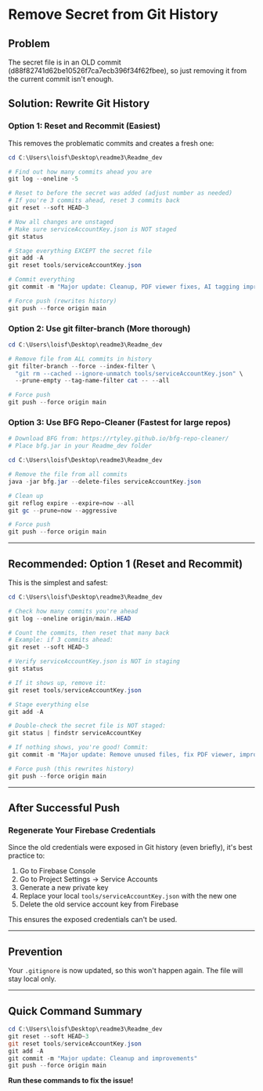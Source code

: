 # Remove Secret from Git History

## Problem
The secret file is in an OLD commit (d88f82741d62be10526f7ca7ecb396f34f62fbee), so just removing it from the current commit isn't enough.

## Solution: Rewrite Git History

### **Option 1: Reset and Recommit (Easiest)**

This removes the problematic commits and creates a fresh one:

```powershell
cd C:\Users\loisf\Desktop\readme3\Readme_dev

# Find out how many commits ahead you are
git log --oneline -5

# Reset to before the secret was added (adjust number as needed)
# If you're 3 commits ahead, reset 3 commits back
git reset --soft HEAD~3

# Now all changes are unstaged
# Make sure serviceAccountKey.json is NOT staged
git status

# Stage everything EXCEPT the secret file
git add -A
git reset tools/serviceAccountKey.json

# Commit everything
git commit -m "Major update: Cleanup, PDF viewer fixes, AI tagging improvements"

# Force push (rewrites history)
git push --force origin main
```

### **Option 2: Use git filter-branch (More thorough)**

```powershell
cd C:\Users\loisf\Desktop\readme3\Readme_dev

# Remove file from ALL commits in history
git filter-branch --force --index-filter \
  "git rm --cached --ignore-unmatch tools/serviceAccountKey.json" \
  --prune-empty --tag-name-filter cat -- --all

# Force push
git push --force origin main
```

### **Option 3: Use BFG Repo-Cleaner (Fastest for large repos)**

```powershell
# Download BFG from: https://rtyley.github.io/bfg-repo-cleaner/
# Place bfg.jar in your Readme_dev folder

cd C:\Users\loisf\Desktop\readme3\Readme_dev

# Remove the file from all commits
java -jar bfg.jar --delete-files serviceAccountKey.json

# Clean up
git reflog expire --expire=now --all
git gc --prune=now --aggressive

# Force push
git push --force origin main
```

---

## Recommended: Option 1 (Reset and Recommit)

This is the simplest and safest:

```powershell
cd C:\Users\loisf\Desktop\readme3\Readme_dev

# Check how many commits you're ahead
git log --oneline origin/main..HEAD

# Count the commits, then reset that many back
# Example: if 3 commits ahead:
git reset --soft HEAD~3

# Verify serviceAccountKey.json is NOT in staging
git status

# If it shows up, remove it:
git reset tools/serviceAccountKey.json

# Stage everything else
git add -A

# Double-check the secret file is NOT staged:
git status | findstr serviceAccountKey

# If nothing shows, you're good! Commit:
git commit -m "Major update: Remove unused files, fix PDF viewer, improve AI tagging"

# Force push (this rewrites history)
git push --force origin main
```

---

## After Successful Push

### **Regenerate Your Firebase Credentials**

Since the old credentials were exposed in Git history (even briefly), it's best practice to:

1. Go to Firebase Console
2. Go to Project Settings → Service Accounts
3. Generate a new private key
4. Replace your local `tools/serviceAccountKey.json` with the new one
5. Delete the old service account key from Firebase

This ensures the exposed credentials can't be used.

---

## Prevention

Your `.gitignore` is now updated, so this won't happen again. The file will stay local only.

---

## Quick Command Summary

```powershell
cd C:\Users\loisf\Desktop\readme3\Readme_dev
git reset --soft HEAD~3
git reset tools/serviceAccountKey.json
git add -A
git commit -m "Major update: Cleanup and improvements"
git push --force origin main
```

**Run these commands to fix the issue!**
